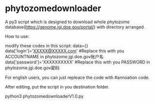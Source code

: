 # phytozomedownloader
A py3 script which is designed to download whole phytozome database(https://genome.jgi.doe.gov/portal/) with directory arranged.

How to use:

modify these codes in this script:
data={}
data['login']='XXXXX@XXXXX.com'     #Replace this with you ACCOUNTNAME in phytozome.jgi.doe.gov账户名
data['password']='XXXXXXXXXX'       #Replace this with you PASSWORD in phytozome.jgi.doe.gov密码

For english users, you can just repleace the code with #annoation code.

After editing, put the script in you destination folder.

python3 phytozomedownloaderV1.0.py
